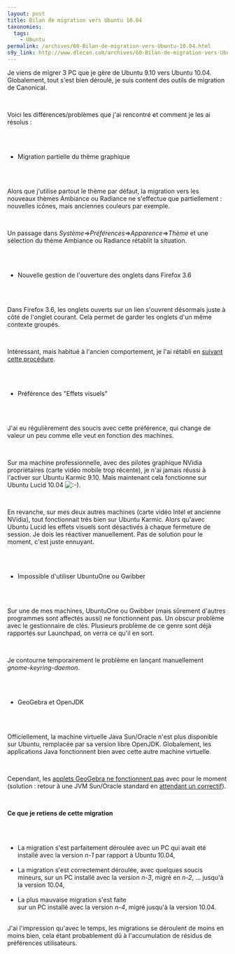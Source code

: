 ```yaml
---
layout: post
title: Bilan de migration vers Ubuntu 10.04
taxonomies: 
  tags: 
    - Ubuntu
permalink: /archives/60-Bilan-de-migration-vers-Ubuntu-10.04.html
s9y_link: http://www.dlecan.com/archives/60-Bilan-de-migration-vers-Ubuntu-10.04.html
---
```

<p>Je viens de migrer 3 PC que je gère de Ubuntu 9.10 vers Ubuntu 10.04. Globalement, tout s'est bien déroulé, je suis content des outils de migration de Canonical.</p> <br />
<p>Voici les différences/problèmes que j'ai rencontré et comment je les ai résolus :</p> <br />
<ul> <br />
<li>Migration partielle du thème graphique</li> <br />
</ul> <br />
<p>Alors que j'utilise partout le thème par défaut, la migration vers les nouveaux thèmes Ambiance ou Radiance ne s'effectue que partiellement : nouvelles icônes, mais anciennes couleurs par exemple.</p> <br />
<p>Un passage dans <em>Système</em>=&gt;<em>Préférences</em>=&gt;<span style="font-style: italic;">A</span><em>pparence</em>=&gt;<em>Thème </em>et une sélection du thème Ambiance ou Radiance rétablit la situation.</p> <br />
<ul> <br />
<li>Nouvelle gestion de l'ouverture des onglets dans Firefox 3.6</li> <br />
</ul> <br />
<p>Dans Firefox 3.6, les onglets ouverts sur un lien s'ouvrent désormais juste à côté de l'onglet courant. Cela permet de garder les onglets d'un même contexte groupés.</p> <br />
<p>Intéressant, mais habitué à l'ancien comportement, je l'ai rétabli en <a href="http://protuts.net/restaurer-comportement-ouverture-onglets-firefox-3/">suivant cette procédure</a>.</p> <br />
<ul> <br />
<li>Préférence des &quot;Effets visuels&quot;</li> <br />
</ul> <br />
<p>J'ai eu régulièrement des soucis avec cette préférence, qui change de valeur un peu comme elle veut en fonction des machines.</p> <br />
<p>Sur ma machine professionnelle, avec des pilotes graphique NVidia propriétaires (carte vidéo mobile trop récente), je n'ai jamais réussi à l'activer sur Ubuntu Karmic 9.10. Mais maintenant cela fonctionne sur Ubuntu Lucid 10.04 <img src="http://www.dlecan.com/templates/default/img/emoticons/smile.png" alt=":-)" style="display: inline; vertical-align: bottom;" class="emoticon" />.</p> <br />
<p>En revanche, sur mes deux autres machines (carte vidéo Intel et ancienne NVidia), tout fonctionnait très bien sur Ubuntu Karmic. Alors qu'avec Ubuntu Lucid les effets visuels sont désactivés à chaque fermeture de session. Je dois les réactiver manuellement. Pas de solution pour le moment, c'est juste ennuyant.</p> <br />
<ul> <br />
<li>Impossible d'utiliser UbuntuOne ou Gwibber</li> <br />
</ul> <br />
<p>Sur une de mes machines, UbuntuOne ou Gwibber (mais sûrement d'autres programmes sont affectés aussi) ne fonctionnent pas. Un obscur problème avec le gestionnaire de clés. Plusieurs problème de ce genre sont déjà rapportés sur Launchpad, on verra ce qu'il en sort.<br /></p> <br />
<p>Je contourne temporairement le problème en lançant manuellement <em>gnome-keyring-daemon</em>.</p> <br />
<ul> <br />
<li>GeoGebra et OpenJDK</li> <br />
</ul> <br />
<p>Officiellement, la machine virtuelle Java Sun/Oracle n'est plus disponible sur Ubuntu, remplacée par sa version libre OpenJDK. Globalement, les applications Java fonctionnent bien avec cette autre machine virtuelle.</p> <br />
<p>Cependant, les <a href="http://www.slu.edu/classes/maymk/GeoGebra/">applets GeoGebra ne fonctionnent pas</a> avec pour le moment (solution : retour à une JVM Sun/Oracle standard en <a href="https://bugs.launchpad.net/ubuntu/+source/openjdk-6/+bug/440841">attendant un correctif</a>).<br /> </p> <br />
<p><strong>Ce que je retiens de cette migration</strong></p> <br />
<ul> <br />
<li>La migration s'est parfaitement déroulée avec un PC qui avait été installé avec la version <em>n-1</em> par rapport à Ubuntu 10.04,</li> <br />
<li>La migration s'est correctement déroulée, avec quelques soucis mineurs, sur un PC installé avec la version <em>n-3</em>, migré en <em>n-2</em>, ... jusqu'à la version 10.04,</li> <br />
<li>La plus mauvaise migration s'est faite <br />
sur un PC installé avec la version <em>n-4</em>, migré jusqu'à la version 10.04.</li> <br />
</ul>J'ai l'impression qu'avec le temps, les migrations se déroulent de moins en moins bien, cela étant probablement dû à l'accumulation de résidus de préférences utilisateurs.<br />
